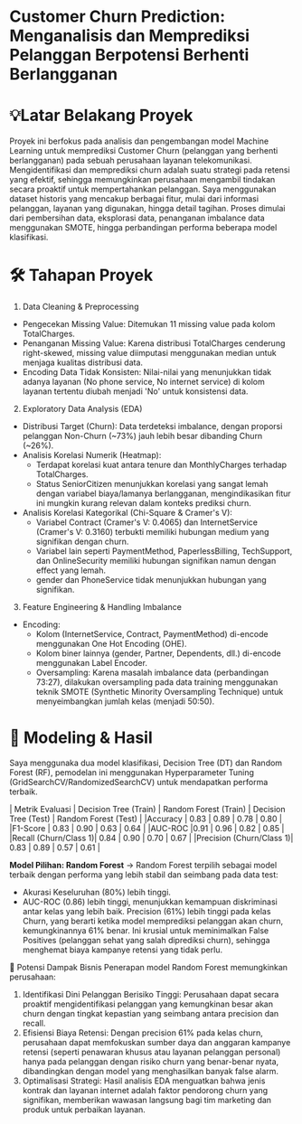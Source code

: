 # Customer Churn Prediction: Menganalisis dan Memprediksi Pelanggan Berpotensi Berhenti Berlangganan

# 💡Latar Belakang Proyek 
Proyek ini berfokus pada analisis dan pengembangan model Machine Learning untuk memprediksi Customer Churn (pelanggan yang berhenti berlangganan) pada sebuah perusahaan layanan telekomunikasi. Mengidentifikasi dan memprediksi churn adalah suatu strategi pada retensi yang efektif, sehingga memungkinkan perusahaan mengambil tindakan secara proaktif untuk mempertahankan pelanggan. Saya menggunakan dataset historis yang mencakup berbagai fitur, mulai dari informasi pelanggan, layanan yang digunakan, hingga detail tagihan. Proses dimulai dari pembersihan data, eksplorasi data, penanganan imbalance data menggunakan SMOTE, hingga perbandingan performa beberapa model klasifikasi.

# 🛠️ Tahapan Proyek
1. Data Cleaning & Preprocessing
  - Pengecekan Missing Value: Ditemukan 11 missing value pada kolom TotalCharges.
  - Penanganan Missing Value: Karena distribusi TotalCharges cenderung right-skewed, missing value diimputasi menggunakan median untuk menjaga kualitas distribusi data.
  - Encoding Data Tidak Konsisten: Nilai-nilai yang menunjukkan tidak adanya layanan (No phone service, No internet service) di kolom layanan tertentu diubah menjadi 'No' untuk konsistensi data.

2. Exploratory Data Analysis (EDA)
  - Distribusi Target (Churn): Data terdeteksi imbalance, dengan proporsi pelanggan Non-Churn (~73%) jauh lebih besar dibanding Churn (~26%).
  - Analisis Korelasi Numerik (Heatmap):
      - Terdapat korelasi kuat antara tenure dan MonthlyCharges terhadap TotalCharges.
      - Status SeniorCitizen menunjukkan korelasi yang sangat lemah dengan variabel biaya/lamanya berlangganan, mengindikasikan fitur ini mungkin kurang relevan dalam konteks prediksi churn.
  - Analisis Korelasi Kategorikal (Chi-Square & Cramer's V):
      - Variabel Contract (Cramer's V: 0.4065) dan InternetService (Cramer's V: 0.3160) terbukti memiliki hubungan medium yang signifikan dengan churn.
      - Variabel lain seperti PaymentMethod, PaperlessBilling, TechSupport, dan OnlineSecurity memiliki hubungan signifikan namun dengan effect yang lemah.
      - gender dan PhoneService tidak menunjukkan hubungan yang signifikan.

3. Feature Engineering & Handling Imbalance
  - Encoding:
      - Kolom (InternetService, Contract, PaymentMethod) di-encode menggunakan One Hot Encoding (OHE).
      - Kolom biner lainnya (gender, Partner, Dependents, dll.) di-encode menggunakan Label Encoder.
    - Oversampling: Karena masalah imbalance data (perbandingan 73:27), dilakukan oversampling pada data training menggunakan teknik SMOTE (Synthetic Minority Oversampling Technique) untuk menyeimbangkan jumlah kelas (menjadi 50:50).

# 🤖 Modeling & Hasil

Saya menggunaka dua model klasifikasi, Decision Tree (DT) dan Random Forest (RF), pemodelan ini menggunakan Hyperparameter Tuning (GridSearchCV/RandomizedSearchCV) untuk mendapatkan performa terbaik.

| Metrik Evaluasi |	Decision Tree (Train)	| Random Forest (Train) |	Decision Tree (Test) | Random Forest (Test) |
|Accuracy	        | 0.83 |	0.89 | 0.78	| 0.80 |
|F1-Score         |	0.83 | 	0.90 | 0.63 | 0.64 |
|AUC-ROC	        |0.91 |	0.96  |	0.82 | 0.85 |
|Recall (Churn/Class 1)|	0.84	| 0.90 |	0.70 | 0.67 |
|Precision (Churn/Class 1)|	0.83 |	0.89 |	0.57 |	0.61 |

**Model Pilihan: Random Forest**
-> Random Forest terpilih sebagai model terbaik dengan performa yang lebih stabil dan seimbang pada data test:
  - Akurasi Keseluruhan (80%) lebih tinggi.
  - AUC-ROC (0.86) lebih tinggi, menunjukkan kemampuan diskriminasi antar kelas yang lebih baik.
    Precision (61%) lebih tinggi pada kelas Churn, yang berarti ketika model memprediksi pelanggan akan churn, kemungkinannya 61% benar. Ini krusial untuk meminimalkan False Positives (pelanggan sehat yang salah diprediksi churn), sehingga menghemat biaya kampanye retensi yang tidak perlu.

🎯 Potensi Dampak Bisnis
Penerapan model Random Forest memungkinkan perusahaan:
1. Identifikasi Dini Pelanggan Berisiko Tinggi: Perusahaan dapat secara proaktif mengidentifikasi pelanggan yang kemungkinan besar akan churn dengan tingkat kepastian yang seimbang antara precision dan recall.
2. Efisiensi Biaya Retensi: Dengan precision 61% pada kelas churn, perusahaan dapat memfokuskan sumber daya dan anggaran kampanye retensi (seperti penawaran khusus atau layanan pelanggan personal) hanya pada pelanggan dengan risiko churn yang benar-benar nyata, dibandingkan dengan model yang menghasilkan banyak false alarm.
3. Optimalisasi Strategi: Hasil analisis EDA menguatkan bahwa jenis kontrak dan layanan internet adalah faktor pendorong churn yang signifikan, memberikan wawasan langsung bagi tim marketing dan produk untuk perbaikan layanan.
